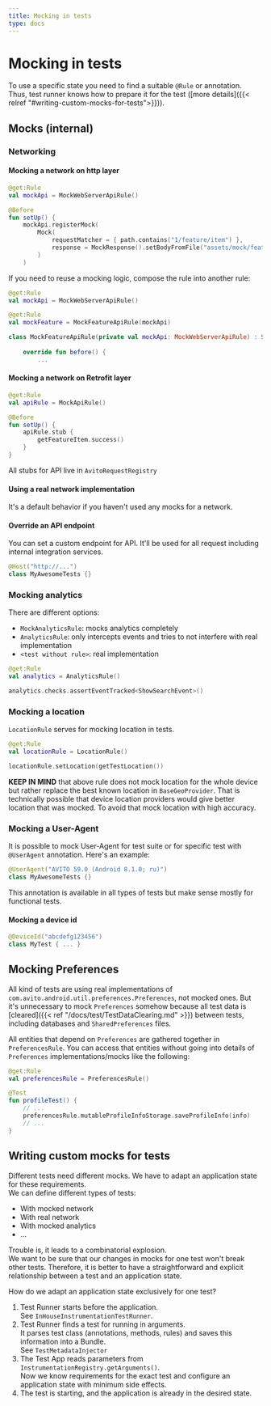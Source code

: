 ```yaml
---
title: Mocking in tests
type: docs
---
```


# Mocking in tests

To use a specific state you need to find a suitable `@Rule` or annotation.\
Thus, test runner knows how to prepare it for the test ([more details]({{< relref "#writing-custom-mocks-for-tests">}})).

## Mocks (internal)

### Networking

#### Mocking a network on http layer

```kotlin
@get:Rule
val mockApi = MockWebServerApiRule()

@Before
fun setUp() {
    mockApi.registerMock(
        Mock(
            requestMatcher = { path.contains("1/feature/item") },
            response = MockResponse().setBodyFromFile("assets/mock/feature/api.feature.item/v1.default.json")
        )
    )
```

If you need to reuse a mocking logic, compose the rule into another rule:

```kotlin
@get:Rule
val mockApi = MockWebServerApiRule()

@get:Rule
val mockFeature = MockFeatureApiRule(mockApi)

class MockFeatureApiRule(private val mockApi: MockWebServerApiRule) : SimpleRule() {
    
    override fun before() {
        ...
```

#### Mocking a network on Retrofit layer

```kotlin
@get:Rule
val apiRule = MockApiRule()

@Before
fun setUp() {
    apiRule.stub {
        getFeatureItem.success()
    }
}
```

All stubs for API live in `AvitoRequestRegistry`

#### Using a real network implementation

It's a default behavior if you haven't used any mocks for a network.

#### Override an API endpoint

You can set a custom endpoint for API.
It'll be used for all request including internal integration services.

```kotlin
@Host("http://...")
class MyAwesomeTests {}
```

### Mocking analytics

There are different options:

- `MockAnalyticsRule`: mocks analytics completely 
- `AnalyticsRule`: only intercepts events and tries to not interfere with real implementation
- `<test without rule>`: real implementation

```kotlin
@get:Rule
val analytics = AnalyticsRule()

analytics.checks.assertEventTracked<ShowSearchEvent>()
```

### Mocking a location

`LocationRule` serves for mocking location in tests.

```kotlin
@get:Rule
val locationRule = LocationRule()

locationRule.setLocation(getTestLocation())
```

**KEEP IN MIND** that above rule does not mock location for the whole device but rather replace the best known location
in `BaseGeoProvider`. That is technically possible that device location providers would give better location that was mocked. 
To avoid that mock location with high accuracy.

### Mocking a User-Agent

It is possible to mock User-Agent for test suite or for specific test with `@UserAgent` annotation. Here's an example:

```kotlin
@UserAgent("AVITO 59.0 (Android 8.1.0; ru)")
class MyAwesomeTests {}
```

This annotation is available in all types of tests but make sense mostly for functional tests.

#### Mocking a device id

```kotlin
@DeviceId("abcdefg123456")
class MyTest { ... }
```

## Mocking Preferences

All kind of tests are using real implementations of `com.avito.android.util.preferences.Preferences`, not mocked ones.
But it's unnecessary to mock `Preferences` somehow because all test data is [cleared]({{< ref "/docs/test/TestDataClearing.md" >}}) between tests,
including databases and `SharedPreferences` files.

All entities that depend on `Preferences` are gathered together in `PreferencesRule`. You can access that entities without going into details of `Preferences`
implementations/mocks like the following:

```kotlin
@get:Rule
val preferencesRule = PreferencesRule()

@Test
fun profileTest() {
    // ...
    preferencesRule.mutableProfileInfoStorage.saveProfileInfo(info)
    // ...
}
```

## Writing custom mocks for tests

Different tests need different mocks. We have to adapt an application state for these requirements.\
We can define different types of tests:

- With mocked network
- With real network
- With mocked analytics
- ...

Trouble is, it leads to a combinatorial explosion.\
We want to be sure that our changes in mocks for one test won't break other tests.
Therefore, it is better to have a straightforward and explicit relationship between a test and an application state.

How do we adapt an application state exclusively for one test?

1. Test Runner starts before the application.\
See `InHouseInstrumentationTestRunner`.
1. Test Runner finds a test for running in arguments.\
It parses test class (annotations, methods, rules) and saves this information into a Bundle.\
See `TestMetadataInjector`
1. The Test App reads parameters from `InstrumentationRegistry.getArguments()`.\
Now we know requirements for the exact test and configure an application state with minimum side effects.
1. The test is starting, and the application is already in the desired state.
